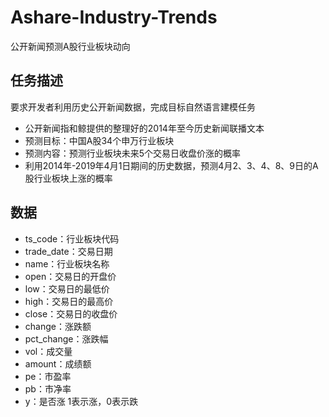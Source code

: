 # Ashare-Industry-Trends
公开新闻预测A股行业板块动向 

## 任务描述
要求开发者利用历史公开新闻数据，完成目标自然语言建模任务

- 公开新闻指和鲸提供的整理好的2014年至今历史新闻联播文本
- 预测目标：中国A股34个申万行业板块
- 预测内容：预测行业板块未来5个交易日收盘价涨的概率 
- 利用2014年-2019年4月1日期间的历史数据，预测4月2、3、4、8、9日的A股行业板块上涨的概率

## 数据
- ts_code：行业板块代码
- trade_date：交易日期
- name：行业板块名称
- open：交易日的开盘价
- low：交易日的最低价
- high：交易日的最高价
- close：交易日的收盘价
- change：涨跌额
- pct_change：涨跌幅
- vol：成交量
- amount：成绩额
- pe：市盈率
- pb：市净率
- y：是否涨 1表示涨，0表示跌